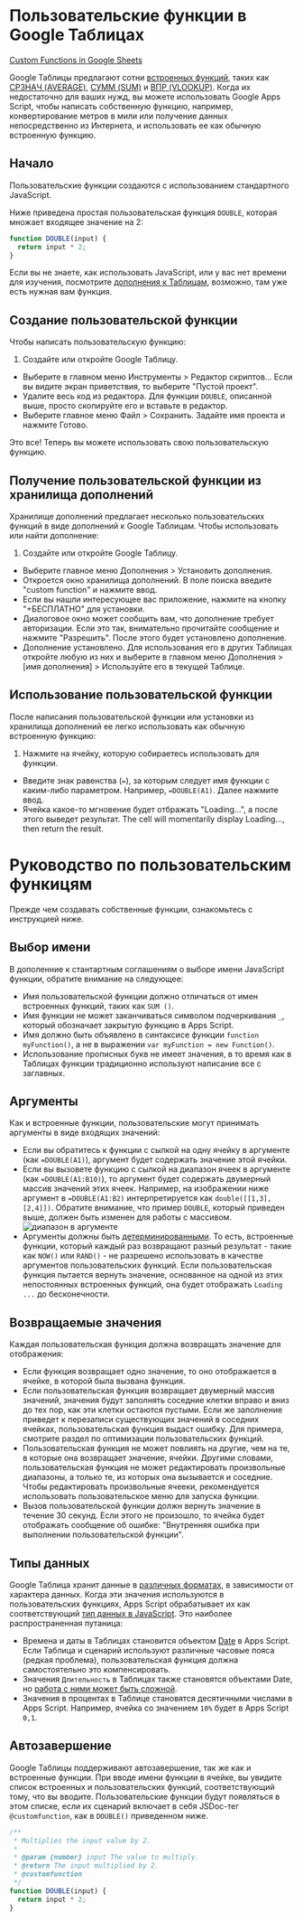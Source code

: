 # Пользовательские функции в Google Таблицах

[Custom Functions in Google Sheets](https://developers.google.com/apps-script/guides/sheets/functions)

Google Таблицы предлагают сотни [встроенных функций](https://support.google.com/docs/topic/1361471?&hl=ru), таких как [СРЗНАЧ (AVERAGE)](https://support.google.com/docs/answer/3093615?hl=ru), [СУММ (SUM)](https://support.google.com/docs/answer/3093669?hl=ru) и [ВПР (VLOOKUP)](https://support.google.com/docs/answer/3093318?hl=ru). Когда их недостаточно для ваших нужд, вы можете использовать Google Apps Script, чтобы написать собственную функцию, например, конвертирование метров в мили или получение данных непосредственно из Интернета, и использовать ее как обычную встроенную функцию.

## Начало

Пользовательские функции создаются с использованием стандартного JavaScript.

Ниже приведена простая пользовательская функция `DOUBLE`, которая множает входящее значение на 2:

```js
function DOUBLE(input) {
  return input * 2;
}
```

Если вы не знаете, как использовать JavaScript, или у вас нет времени для изучения, посмотрите [дополнения к Таблицам](https://support.google.com/docs/answer/3641454?hl=ru), возможно, там уже есть нужная вам функция.

## Создание пользовательской функции

Чтобы написать пользовательскую функцию:
 1. Создайте или откройте Google Таблицу.
 - Выберите в главном меню Инструменты > Редактор скриптов... Если вы видите экран приветствия, то выберите "Пустой проект".
 - Удалите весь код из редактора. Для функции `DOUBLE`, описанной выше, просто скопируйте его и вставьте в редактор.
 - Выберите главное меню Файл > Сохранить. Задайте имя проекта и нажмите Готово. 

Это все! Теперь вы можете использовать свою пользовательскую функцию.

## Получение пользовательской функции из хранилища  дополнений

Хранилище дополнений предлагает несколько пользовательских функций в виде дополнений к Google Таблицам. Чтобы использовать или найти дополнение:
1. Создайте или откройте Google Таблицу.
- Выберите главное меню Дополнения > Установить дополнения.
- Откроется окно хранилища дополнений. В поле поиска введите "custom function" и нажмите ввод.
- Если вы нашли интересующее вас приложение, нажмите на кнопку "+БЕСПЛАТНО" для установки.
- Диалоговое окно может сообщить вам, что дополнение требует авторизации. Если это так, внимательно прочитайте сообщение и нажмите "Разрешить". После этого будет установлено дополнение.
- Дополнение установлено. Для использования его в других Таблицах откройте любую из них и выберите в главном меню Дополнения > [имя дополнения] > Используйте его в текущей Таблице.

## Использование пользовательской функции

После написания пользовательской функции или установки из хранилища дополнений ее легко использовать как обычную встроенную функцию:
1. Нажмите на ячейку, которую собираетесь использовать для функции.
- Введите знак равенства (`=`), за которым следует имя функции с каким-либо параметром. Например, `=DOUBLE(A1)`. Далее нажмите ввод.
- Ячейка какое-то мгновение будет отбражать "Loading...", а после этого выведет результат.
The cell will momentarily display Loading..., then return the result.

# Руководство по пользовательским функицям

Прежде чем создавать собственные функции, ознакомьтесь с инструкцией ниже.

## Выбор имени


В дополенние к стантартным соглашениям о выборе имени JavaScript функции, обратите внимание на следующее:
- Имя пользовательской функции должно отличаться от имен встроенных функций, таких как `SUM ()`.
- Имя функции не может заканчиваться символом подчеркивания `_`, который обозначает закрытую функцию в Apps Script.
- Имя должно быть объявлено в синтаксисе функции `function myFunction()`, а не в выражении `var myFunction = new Function()`.
- Использование прописных букв не имеет значения, в то время как в Таблицах функции традиционно используют написание все с заглавных.

## Аргументы

Как и встроенные функции, пользовательские могут принимать аргументы в виде входящих значений:
- Если вы обратитесь к функции с сылкой на одну ячейку в аргументе (как `=DOUBLE(A1)`), аргумент будет содержать значение этой ячейки.
- Если вы вызовете функцию с сылкой на диапазон ячеек в аргументе (как `=DOUBLE(A1:B10)`), то аргумент будет содержать двумерный массив значений этих ячеек. Например, на изображении ниже аргумент в `=DOUBLE(A1:B2)` интерпретируется как `double([[1,3],[2,4]])`. Обратите внимание, что пример `DOUBLE`, который приведен выше, должен быть изменен для работы с массивом.<br />![диапазон в аргументе](https://developers.google.com/apps-script/images/arguments-example.png)
- Аргументы должны быть [детерминированными](https://ru.wikipedia.org/wiki/%D0%94%D0%B5%D1%82%D0%B5%D1%80%D0%BC%D0%B8%D0%BD%D0%B8%D1%80%D0%BE%D0%B2%D0%B0%D0%BD%D0%BD%D1%8B%D0%B9_%D0%B0%D0%BB%D0%B3%D0%BE%D1%80%D0%B8%D1%82%D0%BC). То есть, встроенные функции, который каждый раз возвращают разный результат - такие как `NOW()` или `RAND()` - не разрешено использовать в качестве аргументов пользовательских функций. Если пользовательская функция пытается вернуть значение, основанное на одной из этих непостоянных встроенных функций, она будет отображать `Loading ...` до бесконечности.

## Возвращаемые значения

Каждая пользовательская функция должна возвращать значение для отображения:
- Если функция возвращает одно значение, то оно отображается в ячейке, в которой была вызвана функция.
- Если пользовательская функция возвращает двумерный массив значений, значения будут заполнять соседние клетки вправо и вниз до тех пор, как эти клетки остаются пустыми. Если же заполнение приведет к перезаписи существующих значений в соседних ячейках, пользовательская функция выдаст ошибку. Для примера, смотрите раздел по оптимизации пользовательских функций.
- Пользовательская функция не может повлиять на другие, чем на те, в которые она возвращает значение, ячейки. Другими словами, пользовательская функция не может редактировать произвольные диапазоны, а только те, из которых она вызывается и соседние. Чтобы редактировать произвольные ячееки, рекомендуется использовать пользовательское меню для запуска функции.
- Вызов пользовательской функции должн вернуть значение в течение 30 секунд. Если этого не произошло, то ячейка будет отображать сообщение об ошибке: "Внутренняя ошибка при выполнении пользовательской функции".

## Типы данных

Google Таблица хранит данные в [различных форматах](https://support.google.com/docs/answer/56470?hl=ru), в зависимости от характера данных. Когда эти значения используются в пользовательских функциях, Apps Script обрабатывает их как соответствующий [тип данных в JavaScript](https://developer.mozilla.org/ru/docs/Web/JavaScript/Data_structures). Это наиболее распространенная путаница:
- Времена и даты в Таблицах становится объектом [Date](https://developer.mozilla.org/ru/docs/Web/JavaScript/Reference/Global_Objects/Date) в Apps Script. Если Таблица и сценарий используют различные часовые пояса (редкая проблема), пользовательская функция должна самостоятельно это компенсировать.
- Значения `Длительность` в Таблицах также становятся объектами Date, но [работа с ними может быть сложной](http://stackoverflow.com/questions/17715841/how-to-read-the-correct-time-values-from-google-spreadsheet).
- Значения в процентах в Таблице становятся десятичными числами в Apps Script. Например, ячейка со значением `10%` будет в Apps Script `0,1`.

## Автозавершение

Google Таблицы поддерживают автозавершение, так же как и встроенные функции. При вводе имени функции в ячейке, вы увидите список встроенных и пользовательских функций, соответствующий тому, что вы вводите.
Пользовательские функции будут появляться в этом списке, если их сценарий включает в себя JSDoc-тег `@customfunction`, как в `DOUBLE()` приведенном ниже.
```js
/**
 * Multiplies the input value by 2.
 *
 * @param {number} input The value to multiply.
 * @return The input multiplied by 2.
 * @customfunction
 */
function DOUBLE(input) {
  return input * 2;
}
```